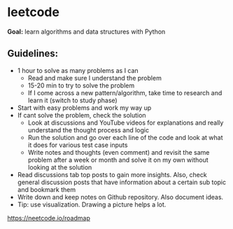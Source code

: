# leetcode

**Goal:** learn algorithms and data structures with Python

## Guidelines:
* 1 hour to solve as many problems as I can
  * Read and make sure I understand the problem
  * 15-20 min to try to solve the problem
  * If I come across a new pattern/algorithm, take time to research and learn it (switch to study phase)
* Start with easy problems and work my way up
* If cant solve the problem, check the solution
  * Look at discussions and YouTube videos for explanations and really understand the thought process and logic
  * Run the solution and go over each line of the code and look at what it does for various test case inputs
  * Write notes and thoughts (even comment) and revisit the same problem after a week or month and solve it on my own without looking at the solution
* Read discussions tab top posts to gain more insights. Also, check general discussion posts that have information about a certain sub topic and bookmark them
* Write down and keep notes on Github repository. Also document ideas.
* Tip: use visualization. Drawing a picture helps a lot.


https://neetcode.io/roadmap
